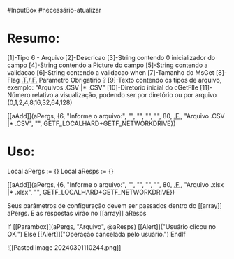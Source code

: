 #InputBox 
#necessário-atualizar

# Resumo:



[1]-Tipo 6 - Arquivo
[2]-Descricao
[3]-String contendo 0 inicializador do campo
[4]-String contendo a Picture do campo
[5]-String contendo a validacao
[6]-String contendo a validacao when
[7]-Tamanho do MsGet
[8]-Flag [.T.]('.T.')/[.F.]('.F.') Parametro Obrigatirio ?
[9]-Texto contendo os tipos de arquivo, exemplo: "Arquivos .CSV |* .CSV"
[10]-Diretorio inicial do cGetFIle
[11]-Número relativo a visualização, podendo ser por diretório ou por arquivo (0,1,2,4,8,16,32,64,128)

[[aAdd]](aPergs, {6, "Informe o arquivo:", "", "", "", "", 80, [.F.]('.F.'), "Arquivo .CSV |* .CSV", "", GETF_LOCALHARD+GETF_NETWORKDRIVE})

# Uso:
Local aPergs         := {}
Local aResps         := {}

[[aAdd]](aPergs, {6, "Informe o arquivo:", "", "", "", "", 80, [.F.]('.F.'), "Arquivo .xlsx |* .xlsx", "", GETF_LOCALHARD+GETF_NETWORKDRIVE})

Seus parâmetros de configuração devem ser passados dentro do [[array]] aPergs.
E as respostas virão no [[array]] aResps


If [[Parambox]](aPergs, "Arquivo", @aResps)
   [[Alert]]("Usuário clicou no OK.")
Else
   [[Alert]]("Operação cancelada pelo usuário.")
EndIf


![[Pasted image 20240301110244.png]] 



